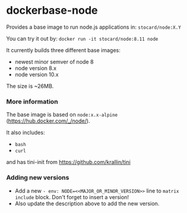 # dockerbase-node

Provides a base image to run node.js applications in: `stocard/node:X.Y`

You can try it out by: `docker run -it stocard/node:8.11 node`

It currently builds three different base images:

* newest minor semver of node 8
* node version 8.x
* node version 10.x

The size is ~26MB.

### More information

The base image is based on `node:x.x-alpine` (https://hub.docker.com/_/node/).

It also includes:

* `bash`
* `curl`

and has tini-init from https://github.com/krallin/tini

### Adding new versions

* Add a new `- env: NODE=<<MAJOR_OR_MINOR_VERSION>>` line to `matrix include` block. Don't forget to insert a version!
* Also update the description above to add the new version.
